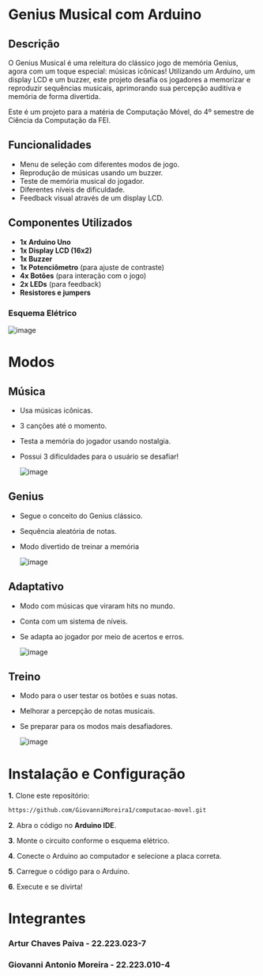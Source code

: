 # Genius Musical com Arduino

## Descrição
O Genius Musical é uma releitura do clássico jogo de memória Genius, agora com um toque especial: músicas icônicas! Utilizando um Arduino, um display LCD e um buzzer, este projeto desafia os jogadores a memorizar e reproduzir sequências musicais, aprimorando sua percepção auditiva e memória de forma divertida.

Este é um projeto para a matéria de Computação Móvel, do 4º semestre de Ciência da Computação da FEI.

## Funcionalidades
- Menu de seleção com diferentes modos de jogo.
- Reprodução de músicas usando um buzzer.
- Teste de memória musical do jogador.
- Diferentes níveis de dificuldade.
- Feedback visual através de um display LCD.

## Componentes Utilizados
- **1x Arduino Uno** 
- **1x Display LCD (16x2)**
- **1x Buzzer**
- **1x Potenciômetro** (para ajuste de contraste)
- **4x Botões** (para interação com o jogo)
- **2x LEDs** (para feedback)
- **Resistores e jumpers**

### Esquema Elétrico
![image](https://github.com/user-attachments/assets/14014ae5-bdd0-4b3f-bcb6-d3589098d848)

# Modos
## Música
- Usa músicas icônicas.
- 3 canções até o momento.
- Testa a memória do jogador usando nostalgia.
- Possui 3 dificuldades para o usuário se desafiar!
  
  ![image](https://github.com/user-attachments/assets/8a52c16c-f2fd-411b-b97d-1f235ca745df)


## Genius
- Segue o conceito do Genius clássico.
- Sequência aleatória de notas.
- Modo divertido de treinar a memória

  ![image](https://github.com/user-attachments/assets/3f4dff1f-ec7f-44a7-b758-6b105c013de6)

## Adaptativo
- Modo com músicas que viraram hits no mundo.
- Conta com um sistema de níveis.
- Se adapta ao jogador por meio de acertos e erros.

  ![image](https://github.com/user-attachments/assets/ca17ae38-e233-4ffb-a1bc-051f875db9c3)

## Treino
- Modo para o user testar os botões e suas notas.
- Melhorar a percepção de notas musicais.
- Se preparar para os modos mais desafiadores.

  ![image](https://github.com/user-attachments/assets/b7e87710-02f1-4a5d-9cc9-bfeb8d05582e)


# Instalação e Configuração
**1.** Clone este repositório:
   ```bash
   https://github.com/GiovanniMoreira1/computacao-movel.git
   ```
**2**. Abra o código no **Arduino IDE**. <br>

**3**. Monte o circuito conforme o esquema elétrico. <br>

**4**. Conecte o Arduino ao computador e selecione a placa correta. <br>

**5**. Carregue o código para o Arduino. <br>

**6**. Execute e se divirta! <br>

# Integrantes

### Artur Chaves Paiva - 22.223.023-7 <br>

### Giovanni Antonio Moreira - 22.223.010-4

